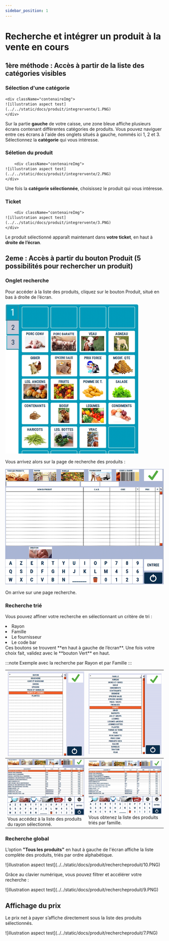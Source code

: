 ```yaml
---
sidebar_position: 1
---
```


# Recherche et intégrer un produit à la vente en cours

## 1ère méthode : Accès à partir de la liste des catégories visibles

### Sélection d'une catégorie


    <div className="contenaireImg">
    ![illustration aspect test](../../static/docs/produit/integrervente/1.PNG)
    </div>


Sur la partie **gauche** de votre caisse, une zone bleue affiche plusieurs écrans contenant différentes catégories de produits. Vous pouvez naviguer entre ces écrans à l'aide des onglets situés à gauche, nommés ici 1, 2 et 3. Sélectionnez la **catégorie** qui vous intéresse.

### Séletion du produit


        <div className="contenaireImg">
    ![illustration aspect test](../../static/docs/produit/integrervente/2.PNG)
    </div>


Une fois la **catégorie sélectionnée**, choisissez le produit qui vous intéresse.



### Ticket 

        <div className="contenaireImg">
    ![illustration aspect test](../../static/docs/produit/integrervente/3.PNG)
    </div>


Le produit sélectionné apparaît maintenant dans **votre ticket**, en haut à **droite de l’écran**.

## 2eme : Accès à partir du bouton Produit (5 possibilités pour rechercher un produit)

### Onglet recherche

Pour accéder à la liste des produits, cliquez sur le bouton Produit, situé en bas à droite de l’écran.
    <div className="contenaireImg">
    ![illustration aspect test](../../static/docs/produit/integrervente/1.PNG)
    </div>

Vous arrivez alors sur la page de recherche des produits :
    <div className="contenaireImg">
    ![illustration aspect test](../../static/docs/produit/rechercheproduit/2.PNG)
    </div>

On arrive sur une page recherche.

### Recherche trié 
Vous pouvez affiner votre recherche en sélectionnant un critère de tri :
<li>Rayon</li><li>Famille</li><li>Le fournisseur</li><li>Le code bar</li>
Ces  boutons se trouvent **en haut à gauche de l’écran**. Une fois votre choix fait, validez avec le **bouton Vert** en haut. 

:::note
Exemple avec la recherche par Rayon et par Famille
:::

|<div className="contenaireImg"> ![illustration aspect test](../../static/docs/produit/rechercheproduit/3.PNG) </div>| <div className="contenaireImg"> ![illustration aspect test](../../static/docs/produit/rechercheproduit/5.PNG) </div>|
|-----------|-----------|
|![illustration aspect test](../../static/docs/produit/rechercheproduit/4.PNG) Vous accédez à la liste des produits du rayon sélectionné.| ![illustration aspect test](../../static/docs/produit/rechercheproduit/8.PNG)  Vous obtenez la liste des produits triés par famille. |

### Recherche global 

L’option **"Tous les produits"** en haut à gauche de l'écran affiche la liste complète des produits, triés par ordre alphabétique.

<div className="contenaireImg">
    ![illustration aspect test](../../static/docs/produit/rechercheproduit/10.PNG)
</div>

Grâce au clavier numérique, vous pouvez filtrer et accélérer votre recherche :

<div className="contenaireImg">
    ![illustration aspect test](../../static/docs/produit/rechercheproduit/9.PNG)
</div>




## Affichage du prix

Le prix net à payer s’affiche directement sous la liste des produits sélectionnés.

<div className="contenaireImg">
    ![illustration aspect test](../../static/docs/produit/rechercheproduit/7.PNG)
</div>
